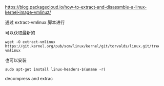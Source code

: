 https://blog.packagecloud.io/how-to-extract-and-disassmble-a-linux-kernel-image-vmlinuz/

通过 extract-vmlinux 脚本进行

可以获取最新的

```
wget -O extract-vmlinux https://git.kernel.org/pub/scm/linux/kernel/git/torvalds/linux.git/tree/scripts/extract-vmlinux
```

也可以安装

```
sudo apt-get install linux-headers-$(uname -r)
```

decompress and extrac 